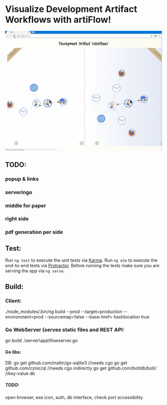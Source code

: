 # Visualize Development Artifact Workflows with artiFlow!

![flow](https://raw.githubusercontent.com/privet56/artiFlow/master/flow.gif)

## TODO:
### popup & links
### serveringo
### middle for paper
### right side
### pdf generation per side

## Test:

Run `ng test` to execute the unit tests via [Karma](https://karma-runner.github.io).
Run `ng e2e` to execute the end-to-end tests via [Protractor](http://www.protractortest.org/).
Before running the tests make sure you are serving the app via `ng serve`.

## Build:

### Client:
./node_modules/.bin/ng build --prod --target=production --environment=prod --sourcemap=false --base-href= hashlocation true

### Go WebServer (serves static files and REST API:
go build .\server\app\flowserver.go

#### Go libs:
DB:
go get github.com/mattn/go-sqlite3      //needs cgo
go get github.com/cznic/ql              //needs cgo indirectly
go get github.com/boltdb/bolt/          //key-value db

##### TODO:
open browser, exe icon, auth, db interface, check port accessibility

